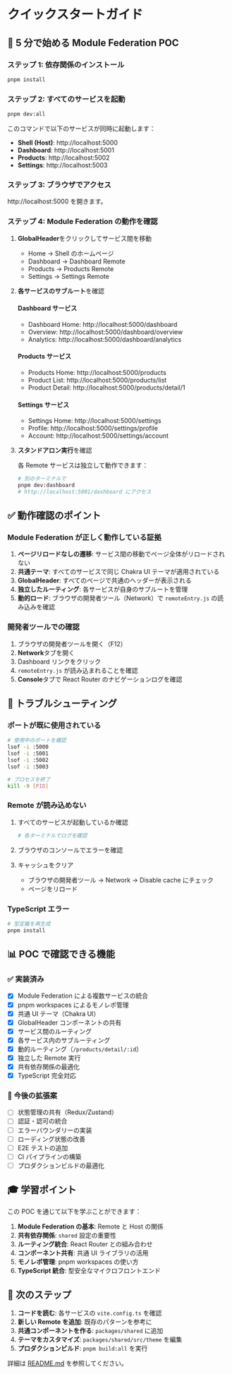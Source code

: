 # クイックスタートガイド

## 🚀 5 分で始める Module Federation POC

### ステップ 1: 依存関係のインストール

```bash
pnpm install
```

### ステップ 2: すべてのサービスを起動

```bash
pnpm dev:all
```

このコマンドで以下のサービスが同時に起動します：

- **Shell (Host)**: http://localhost:5000
- **Dashboard**: http://localhost:5001
- **Products**: http://localhost:5002
- **Settings**: http://localhost:5003

### ステップ 3: ブラウザでアクセス

http://localhost:5000 を開きます。

### ステップ 4: Module Federation の動作を確認

1. **GlobalHeader**をクリックしてサービス間を移動

   - Home → Shell のホームページ
   - Dashboard → Dashboard Remote
   - Products → Products Remote
   - Settings → Settings Remote

2. **各サービスのサブルート**を確認

   #### Dashboard サービス

   - Dashboard Home: http://localhost:5000/dashboard
   - Overview: http://localhost:5000/dashboard/overview
   - Analytics: http://localhost:5000/dashboard/analytics

   #### Products サービス

   - Products Home: http://localhost:5000/products
   - Product List: http://localhost:5000/products/list
   - Product Detail: http://localhost:5000/products/detail/1

   #### Settings サービス

   - Settings Home: http://localhost:5000/settings
   - Profile: http://localhost:5000/settings/profile
   - Account: http://localhost:5000/settings/account

3. **スタンドアロン実行**を確認

   各 Remote サービスは独立して動作できます：

   ```bash
   # 別のターミナルで
   pnpm dev:dashboard
   # http://localhost:5001/dashboard にアクセス
   ```

## ✅ 動作確認のポイント

### Module Federation が正しく動作している証拠

1. **ページリロードなしの遷移**: サービス間の移動でページ全体がリロードされない
2. **共通テーマ**: すべてのサービスで同じ Chakra UI テーマが適用されている
3. **GlobalHeader**: すべてのページで共通のヘッダーが表示される
4. **独立したルーティング**: 各サービスが自身のサブルートを管理
5. **動的ロード**: ブラウザの開発者ツール（Network）で `remoteEntry.js` の読み込みを確認

### 開発者ツールでの確認

1. ブラウザの開発者ツールを開く（F12）
2. **Network**タブを開く
3. Dashboard リンクをクリック
4. `remoteEntry.js` が読み込まれることを確認
5. **Console**タブで React Router のナビゲーションログを確認

## 🔧 トラブルシューティング

### ポートが既に使用されている

```bash
# 使用中のポートを確認
lsof -i :5000
lsof -i :5001
lsof -i :5002
lsof -i :5003

# プロセスを終了
kill -9 [PID]
```

### Remote が読み込めない

1. すべてのサービスが起動しているか確認

   ```bash
   # 各ターミナルでログを確認
   ```

2. ブラウザのコンソールでエラーを確認

3. キャッシュをクリア
   - ブラウザの開発者ツール → Network → Disable cache にチェック
   - ページをリロード

### TypeScript エラー

```bash
# 型定義を再生成
pnpm install
```

## 📊 POC で確認できる機能

### ✅ 実装済み

- [x] Module Federation による複数サービスの統合
- [x] pnpm workspaces によるモノレポ管理
- [x] 共通 UI テーマ（Chakra UI）
- [x] GlobalHeader コンポーネントの共有
- [x] サービス間のルーティング
- [x] 各サービス内のサブルーティング
- [x] 動的ルーティング（`/products/detail/:id`）
- [x] 独立した Remote 実行
- [x] 共有依存関係の最適化
- [x] TypeScript 完全対応

### 📝 今後の拡張案

- [ ] 状態管理の共有（Redux/Zustand）
- [ ] 認証・認可の統合
- [ ] エラーバウンダリーの実装
- [ ] ローディング状態の改善
- [ ] E2E テストの追加
- [ ] CI パイプラインの構築
- [ ] プロダクションビルドの最適化

## 🎓 学習ポイント

この POC を通じて以下を学ぶことができます：

1. **Module Federation の基本**: Remote と Host の関係
2. **共有依存関係**: `shared` 設定の重要性
3. **ルーティング統合**: React Router との組み合わせ
4. **コンポーネント共有**: 共通 UI ライブラリの活用
5. **モノレポ管理**: pnpm workspaces の使い方
6. **TypeScript 統合**: 型安全なマイクロフロントエンド

## 🔗 次のステップ

1. **コードを読む**: 各サービスの `vite.config.ts` を確認
2. **新しい Remote を追加**: 既存のパターンを参考に
3. **共通コンポーネントを作る**: `packages/shared` に追加
4. **テーマをカスタマイズ**: `packages/shared/src/theme` を編集
5. **プロダクションビルド**: `pnpm build:all` を実行

詳細は [README.md](./README.md) を参照してください。
